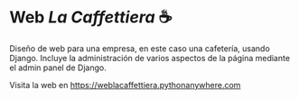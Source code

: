 # Web *La Caffettiera* ☕

Diseño de web para una empresa, en este caso una cafetería, usando Django. Incluye la administración de varios aspectos de la página mediante el admin panel de Django.

Visita la web en https://weblacaffettiera.pythonanywhere.com